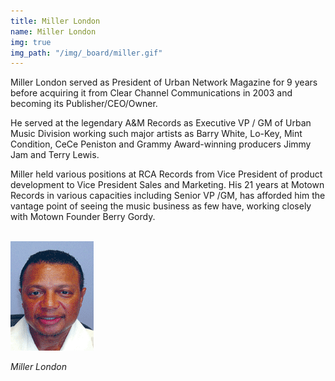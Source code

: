 ```yaml
---
title: Miller London
name: Miller London
img: true
img_path: "/img/_board/miller.gif"
---
```


Miller London served as President of Urban Network Magazine for 9 years before
acquiring it from Clear Channel Communications in 2003 and becoming its
Publisher/CEO/Owner.

He served at the legendary A&amp;M Records as Executive VP / GM of Urban Music
Division working such major artists as Barry White, Lo-Key, Mint Condition, CeCe
Peniston and Grammy Award-winning producers Jimmy Jam and Terry Lewis.

Miller held various positions at RCA Records from Vice President of product
development to Vice President Sales and Marketing. His 21 years at Motown
Records in various capacities including Senior VP /GM, has afforded him the
vantage point of seeing the music business as few have, working closely with
Motown Founder Berry Gordy.

<br>
<img class="center-block" src="img/board/miller.gif">
<p class="text-center"><em>Miller London</em></p>
